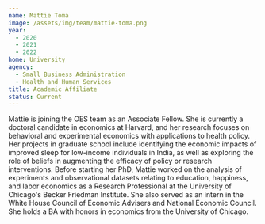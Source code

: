 ```yaml
---
name: Mattie Toma
image: /assets/img/team/mattie-toma.png
year:
  - 2020
  - 2021
  - 2022
home: University
agency:
  - Small Business Administration
  - Health and Human Services
title: Academic Affiliate
status: Current
---
```

Mattie is joining the OES team as an Associate Fellow. She is currently a doctoral candidate in economics at Harvard, and her research focuses on behavioral and experimental economics with applications to health policy. Her projects in graduate school include identifying the economic impacts of improved sleep for low-income individuals in India, as well as exploring the role of beliefs in augmenting the efficacy of policy or research interventions. Before starting her PhD, Mattie worked on the analysis of experiments and observational datasets relating to education, happiness, and labor economics as a Research Professional at the University of Chicago's Becker Friedman Institute. She also served as an intern in the White House Council of Economic Advisers and National Economic Council. She holds a BA with honors in economics from the University of Chicago. 
